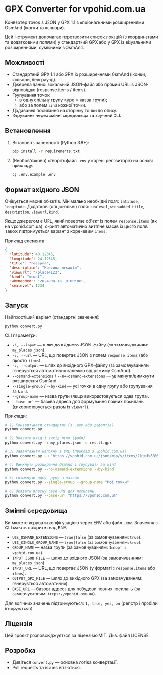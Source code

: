 # GPX Converter for vpohid.com.ua

Конвертер точок з JSON у GPX 1.1 з опціональними розширеннями OsmAnd (іконки та кольори).

Цей інструмент допомагає перетворити список локацій (з координатами та додатковими полями) у стандартний GPX або у GPX із візуальними розширеннями, сумісними з OsmAnd.

## Можливості
- Стандартний GPX 1.1 або GPX із розширеннями OsmAnd (іконки, кольори, бекграунд).
- Джерела даних: локальний JSON-файл або прямий URL із JSON-відповіддю (response.items / items).
- Групування точок:
  - в одну спільну групу (type = назва групи);
  - або за полем `kind` кожної точки.
- Додавання посилання на сторінку точки до опису.
- Керування через змінні середовища та зручний CLI.

## Встановлення
1. Встановіть залежності (Python 3.8+):
   
   ```bash
   pip install -r requirements.txt
   ```

2. (Необов'язково) створіть файл `.env` у корені репозиторію на основі прикладу:
   
   ```bash
   cp .env.example .env
   ```

## Формат вхідного JSON
Очікується масив об'єктів. Мінімально необхідні поля: `latitude`, `longitude`.
Додаткові (опціональні) поля: `sealevel`, `whenadded`, `title`, `description`, `viewurl`, `kind`.

Якщо джерелом є URL, який повертає об'єкт із полем `response.items` (як на vpohid.com.ua), скрипт автоматично витягне масив із цього поля. Також підтримується варіант з кореневим `items`.

Приклад елемента:

```json
{
  "latitude": 48.12345,
  "longitude": 24.12345,
  "title": "Говерла",
  "description": "Красива локація",
  "viewurl": "/place/123",
  "kind": "mount",
  "whenadded": "2024-08-18 10:00:00",
  "sealevel": 1234
}
```

## Запуск
Найпростіший варіант (стандартні значення):

```bash
python convert.py
```

CLI параметри:

- `-i, --input` — шлях до вхідного JSON-файлу (за замовчуванням: `my_places.json`).
- `-u, --url` — URL, що повертає JSON з полем `response.items` (або просто `items`).
- `-o, --output` — шлях до вихідного GPX-файлу (за замовчуванням генерується автоматично залежно від режиму OsmAnd).
- `--osmand-extensions` / `--no-osmand-extensions` — увімкнути/вимкнути розширення OsmAnd.
- `--single-group` / `--by-kind` — усі точки в одну групу або групування за `kind`.
- `--group-name` — назва групи (якщо використовується одна група).
- `--base-url` — базова адреса для формування повних посилань (використовується разом із `viewurl`).

Приклади:

```bash
# 1) Конвертувати стандартно (з .env або дефолтів)
python convert.py

# 2) Вказати вхід і вихід явно (файл)
python convert.py -i my_places.json -o result.gpx

# 3) Завантажити напряму з URL (приклад з vpohid.com.ua)
python convert.py -u "https://vpohid.com.ua/json/map/v/items/?kind%5B%5D=routes&kind%5B%5D=placeofinterest&kind%5B%5D=parking&kind%5B%5D=mount&kind%5B%5D=lake&kind%5B%5D=photo&zoom=12&bounds%5BboundNorthEastLat%5D=48.194471302637616&bounds%5BboundSouthWestLat%5D=47.88964287376369&bounds%5BboundNorthEastLng%5D=24.79611513873716&bounds%5BboundSouthWestLng%5D=24.371081569401227"

# 4) Вимкнути розширення OsmAnd і групувати за kind
python convert.py --no-osmand-extensions --by-kind

# 5) Увімкнути одну групу з назвою
python convert.py --single-group --group-name "Мої точки"

# 6) Вказати власну base URL для посилань
python convert.py --base-url "https://vpohid.com.ua"
```

## Змінні середовища
Ви можете керувати конфігурацією через ENV або файл `.env`. Значення з CLI мають пріоритет над ENV.

- `USE_OSMAND_EXTENSIONS` — `true|false` (за замовчуванням: `true`).
- `USE_SINGLE_GROUP_NAME` — `true|false` (за замовчуванням: `true`).
- `GROUP_NAME` — назва групи (за замовчуванням: `Імпорт з vpohid.com.ua`).
- `INPUT_JSON_FILE` — шлях до вхідного JSON (за замовчуванням: `my_places.json`).
- `INPUT_URL` — URL, що повертає JSON (у форматі з `response.items` або `items`).
- `OUTPUT_GPX_FILE` — шлях до вихідного GPX (за замовчуванням: генерується автоматично).
- `BASE_URL` — базова адреса для побудови повних посилань (за замовчуванням: `https://vpohid.com.ua`).

Для логічних значень підтримуються: `1, true, yes, on` (регістр і пробіли ігноруються).

## Ліцензія
Цей проєкт розповсюджується за ліцензією MIT. Див. файл LICENSE.

## Розробка
- Дивіться `convert.py` — основна логіка конвертації.
- Pull requests та issues вітаються.
